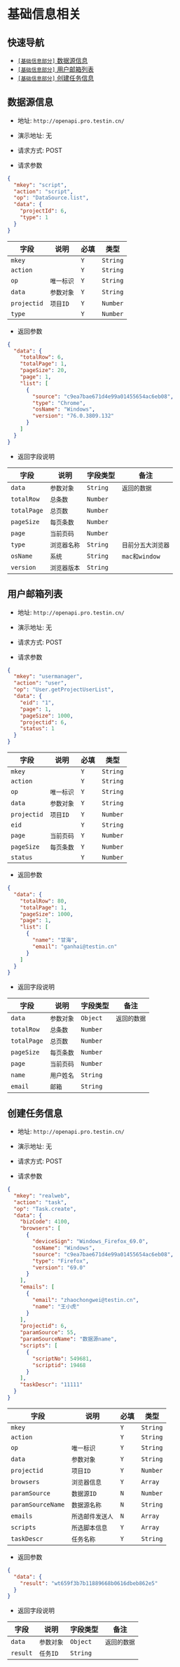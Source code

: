 # 基础信息相关

## 快速导航

- [```[基础信息部分]``` 数据源信息](#数据源信息)
- [```[基础信息部分]``` 用户邮箱列表](#用户邮箱列表)
- [```[基础信息部分]``` 创建任务信息](#创建任务信息)


## 数据源信息

* 地址: `http://openapi.pro.testin.cn/`
* 演示地址: 无
* 请求方式: POST

* 请求参数

```json
{
  "mkey": "script",
  "action": "script",
  "op": "DataSource.list",
  "data": {
    "projectId": 6,
    "type": 1
  }
}
```

|字段|说明|必填|类型|
|---|---|---|---|
|`mkey`|` `|`Y`|`String`|
|`action`|` `|`Y`|`String`|
|`op`|`唯一标识`|`Y`|`String`|
|`data`|`参数对象`|`Y`|`String`|
|`projectid`|`项目ID`|`Y`|`Number`|
|`type`|` `|`Y`|`Number`|

* 返回参数

```json
{
  "data": {
    "totalRow": 6,
    "totalPage": 1,
    "pageSize": 20,
    "page": 1,
    "list": [
      {
        "source": "c9ea7bae671d4e99a01455654ac6eb08",
        "type": "Chrome",
        "osName": "Windows",
        "version": "76.0.3809.132"
      }
    ]
  }
}
```

* 返回字段说明

|字段|说明|字段类型|备注|
|---|---|---|---|
|`data`|`参数对象`|`String`|`返回的数据`|
|`totalRow`|`总条数`|`Number`|` `|
|`totalPage`|`总页数`|`Number`|` `|
|`pageSize`|`每页条数`|`Number`|` `|
|`page`|`当前页码`|`Number`|` `|
|`type`|`浏览器名称`|`String`|`目前分五大浏览器`|
|`osName`|`系统`|`String`|`mac和window`|
|`version`|`浏览器版本`|`String`|` `|

## 用户邮箱列表

* 地址: `http://openapi.pro.testin.cn/`
* 演示地址: 无
* 请求方式: POST

* 请求参数

```json
{
  "mkey": "usermanager",
  "action": "user",
  "op": "User.getProjectUserList",
  "data": {
    "eid": "1",
    "page": 1,
    "pageSize": 1000,
    "projectid": 6,
    "status": 1
  }
}
```

|字段|说明|必填|类型|
|---|---|---|---|
|`mkey`|` `|`Y`|`String`|
|`action`|` `|`Y`|`String`|
|`op`|`唯一标识`|`Y`|`String`|
|`data`|`参数对象`|`Y`|`String`|
|`projectid`|`项目ID`|`Y`|`Number`|
|`eid`|` `|`Y`|`String`|
|`page`|`当前页码`|`Y`|`Number`|
|`pageSize`|`每页条数`|`Y`|`Number`|
|`status`|` `|`Y`|`Number`|

* 返回参数

```json
{
  "data": {
    "totalRow": 80,
    "totalPage": 1,
    "pageSize": 1000,
    "page": 1,
    "list": [
      {
        "name": "甘海",
        "email": "ganhai@testin.cn"
      }
    ]
  }
}
```

* 返回字段说明

|字段|说明|字段类型|备注|
|---|---|---|---|
|`data`|`参数对象`|`Object`|`返回的数据`|
|`totalRow`|`总条数`|`Number`|` `|
|`totalPage`|`总页数`|`Number`|` `|
|`pageSize`|`每页条数`|`Number`|` `|
|`page`|`当前页码`|`Number`|` `|
|`name`|`用户姓名`|`String`|` `|
|`email`|`邮箱`|`String`|` `|

## 创建任务信息

* 地址: `http://openapi.pro.testin.cn/`
* 演示地址: 无
* 请求方式: POST

* 请求参数

```json
{
  "mkey": "realweb",
  "action": "task",
  "op": "Task.create",
  "data": {
    "bizCode": 4100,
    "browsers": [
      {
        "deviceSign": "Windows_Firefox_69.0",
        "osName": "Windows",
        "source": "c9ea7bae671d4e99a01455654ac6eb08",
        "type": "Firefox",
        "version": "69.0"
      }
    ],
    "emails": [
      {
        "email": "zhaochongwei@testin.cn",
        "name": "王小虎"
      }
    ],
    "projectid": 6,
    "paramSource": 55,
    "paramSourceName": "数据源name",
    "scripts": [
      {
        "scriptNo": 549681,
        "scriptid": 19468
      }
    ],
    "taskDescr": "11111"
  }
}
```

|字段|说明|必填|类型|
|---|---|---|---|
|`mkey`|` `|`Y`|`String`|
|`action`|` `|`Y`|`String`|
|`op`|`唯一标识`|`Y`|`String`|
|`data`|`参数对象`|`Y`|`String`|
|`projectid`|`项目ID`|`Y`|`Number`|
|`browsers`|`浏览器信息`|`Y`|`Array`|
|`paramSource`|`数据源ID`|`N`|`Number`|
|`paramSourceName`|`数据源名称`|`N`|`String`|
|`emails`|`所选邮件发送人`|`N`|`Array`|
|`scripts`|`所选脚本信息`|`Y`|`Array`|
|`taskDescr`|`任务名称`|`Y`|`String`|

* 返回参数

```json
{
  "data": {
    "result": "wt659f3b7b11889668b0616dbeb862e5"
  }
}
```

* 返回字段说明

|字段|说明|字段类型|备注|
|---|---|---|---|
|`data`|`参数对象`|`Object`|`返回的数据`|
|`result`|`任务ID`|`String`|` `|

